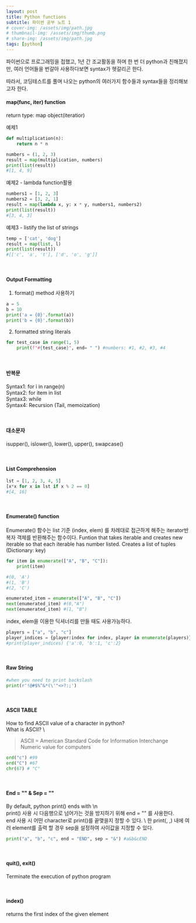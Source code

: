 ```yaml
---
layout: post
title: Python functions
subtitle: 파이썬 공부 노트 1
# cover-img: /assets/img/path.jpg
# thumbnail-img: /assets/img/thumb.png
# share-img: /assets/img/path.jpg
tags: [python]
---
```


파이썬으로 프로그래밍을 접했고, 1년 간 조교활동을 하며 한 번 더 python과 친해졌지만, 여러 언어들을 번갈아 사용하다보면 syntax가 헷갈리곤 한다. 

따라서, 코딩테스트를 풀며 나오는 python의 여러가지 함수들과 syntax들을 정리해보고자 한다. 

#### map(func, iter) function
return type: map object(iteratior)

예제1
```python
def multiplication(n):
    return n * n

numbers = (1, 2, 3)
result = map(multiplication, numbers)
print(list(result)) 
#[1, 4, 9]
```
예제2 - lambda function활용
```python
numbers1 = [1, 2, 3]
numbers2 = [3, 2, 1]
result = map(lambda x, y: x * y, numbers1, numbers2)
print(list(result))
#[3, 4, 3]
```
예제3 - listify the list of strings
```python
temp = ['cat', 'dog']
result = map(list, l)
print(list(result))
#[['c', 'a', 't'], ['d', 'o', 'g']]
```
<p>&nbsp;</p>

#### Output Formatting

1. format() method 사용하기
```python
a = 5
b = 10
print('a = {0}'.format(a))
print('b = {0}'.format(b))
```
2. formatted string literals
```python
for test_case in range(1, 5)
    print(f"#{test_case}", end= " ") #numbers: #1, #2, #3, #4
```
<p>&nbsp;</p>

#### 반복문

Syntax1: for i in range(n) \
Syntax2: for item in list \
Syntax3: while \
Syntax4: Recursion (Tail, memoization)

<p>&nbsp;</p>

#### 대소문자
isupper(), islower(), lower(), upper(), swapcase()

<p>&nbsp;</p>

#### List Comprehension
```python
lst = [1, 2, 3, 4, 5]
[x*x for x in lst if x % 2 == 0]
#[4, 16]
```
<p>&nbsp;</p>

#### Enumerate() function
Enumerate() 함수는 list 기준 (index, elem) 를 차례대로 접근하게 해주는 iterator반복자 객체를 반환해주는 함수이다. 
Funtion that takes iterable and creates new iterable so that each iterable has number listed. Creates a list of tuples (Dictionary: key)
```python
for item in enumerate(["A", "B", "C"]):
    print(item)

#(0, 'A')
#(1, 'B')
#(2, 'C')

enumerated_item = enumerate(["A", "B", "C"])
next(enumerated_item) #(0,"A")
next(enumerated_item) #(1, "B")

```

index, elem을 이용한 딕셔너리를 만들 때도 사용가능하다.
```python
players = ["a", "b", "c"]
player_indices = {player:index for index, player in enumerate(players)}
#print(player_indices) {'a':0, 'b':1, 'c':2}
```
<p>&nbsp;</p>

#### Raw String
```python
#when you need to print backslash
print(r'!@#$%^&*(\'"<>?:;')
```
<p>&nbsp;</p>

#### ASCII TABLE
How to find ASCII value of a character in python? \
What is ASCII? \
> ASCII = American Standard Code for Information Interchange
> Numeric value for computers
```python
ord("c") #99
ord("C") #67
chr(67) # "C"
```

<p>&nbsp;</p>

#### End = "" & Sep = ""
By default, python print() ends with \n \
print() 사용 시 다음행으로 넘어가는 것을 방지하기 위해 end = "" 를 사용한다. \
end 사용 시 어떤 character로 print()를 끝맺을지 정할 수 있다. \ 
한 print(, ,) 내에 여러 element를 출력 할 경우 sep을 설정하여 사이값을 지정할 수 있다.
```python
print("a", "b", "c", end = "END", sep = "&") #a&b&cEND
```
<p>&nbsp;</p>


#### quit(), exit()
Terminate the execution of python program

<p>&nbsp;</p>

#### index()
returns the first index of the given element